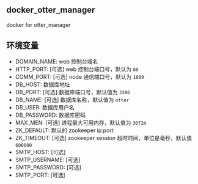 ## docker_otter_manager
docker for otter_manager

## 环境变量

* DOMAIN_NAME: web 控制台域名
* HTTP_PORT: [可选] web 控制台端口号，默认为 `80`
* COMM_PORT: [可选] node 通信端口号，默认为 `1099`
* DB_HOST: 数据库地址
* DB_PORT: [可选] 数据库端口号，默认值为 `3306`
* DB_NAME: [可选] 数据库名称，默认值为 `otter`
* DB_USER: 数据库用户名
* DB_PASSWORD: 数据库密码
* MAX_MEN: [可选] 进程最大可用内存，默认值为 `3072m`
* ZK_DEFAULT: 默认的 zookeeper ip:port
* ZK_TIMEOUT: [可选] zookeeper session 超时时间，单位是毫秒，默认值 `600000`
* SMTP_HOST: [可选] 
* SMTP_USERNAME: [可选] 
* SMTP_PASSWORD: [可选] 
* SMTP_PORT: [可选]